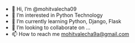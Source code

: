 - 👋 Hi, I’m @mohitvalecha09
- 👀 I’m interested in Python Technology
- 🌱 I’m currently learning Python, Django, Flask
- 💞️ I’m looking to collaborate on ...
- 📫 How to reach me mohitvalecha9a@gmail.com 

<!---
mohitvalecha09/mohitvalecha09 is a ✨ special ✨ repository because its `README.md` (this file) appears on your GitHub profile.
You can click the Preview link to take a look at your changes.
--->
